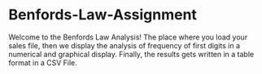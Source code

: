 # Benfords-Law-Assignment

Welcome to the Benfords Law Analysis! The place where you load your sales file, then we display the analysis of frequency of first digits in a numerical and graphical display. Finally, the results gets written in a table format in a CSV File.

